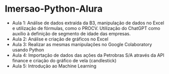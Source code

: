 # Imersao-Python-Alura

- Aula 1: Análise de dados extraída da B3, manipulação de dados no Excel e utilização de fórmulas, como o PROCV. Utilização do ChatGPT como auxílio à definição de segmento de idade das empresas. 
- Aula 2: Análise e criação de gráficos no Excel
- Aula 3: Realizar as mesmas manipulações no Google Colaboratory usando Python
- Aula 4: Importação de dados das ações da Petrobras S/A através da API finance e criação do gráfico de vela (candlestick)
- Aula 5: Introdução ao Machine Learning
